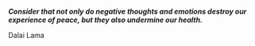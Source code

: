 _**Consider that not only do negative thoughts and emotions destroy our experience of peace, but they also undermine our health.**_

Dalai Lama